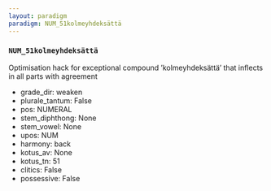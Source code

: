 ```yaml
---
layout: paradigm
paradigm: NUM_51kolmeyhdeksättä
---
```

### ` NUM_51kolmeyhdeksättä `

Optimisation hack for exceptional compound ’kolmeyhdeksättä’ that inflects in all parts with agreement
* grade_dir: weaken
* plurale_tantum: False
* pos: NUMERAL
* stem_diphthong: None
* stem_vowel: None
* upos: NUM
* harmony: back
* kotus_av: None
* kotus_tn: 51
* clitics: False
* possessive: False
